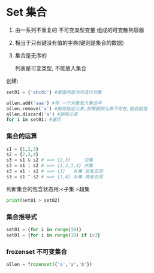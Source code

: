 # Set 集合

1. 由一系列不重复的  不可变类型变量     组成的可变散列容器

2. 相当于只有键没有值的字典(键则是集合的数据)

3. 集合是无序的

   列表是可变类型, 不能放入集合

创建:

```python
set01 = {'abcdc'} #里面内容为可迭代对象
```

```python
allen.add('aaa') #将 一个对象放入集合中
allen.remove('a') #删除指定元素,如果删除元素不存在,就会报错
allen.discard('a') #删除元素
for i in set01: #遍历
```

### 集合的运算

```python
s1 = {1,2,3}
s2 = {2,3,4}
s3 = s1 & s2 # ==> {2,3}     交集
s3 = s1 | s2 # ==> {1,2,3,4} 并集
s3 = s1 - s2 # ==> {1}   补集 前者去同
s3 = s1 ^ s2 # ==> {1,4} 补集 两者去同
```

判断集合的包含状态用:<子集  >超集

```python
print(set01 > set02)
```

### 集合推导式

```python
set01 = {for i in range(10)}
set01 = {for i in range(10) if i>3}
```

### frozenset 不可变集合

```python
allen = frozenset({'a','a','b'})
```


